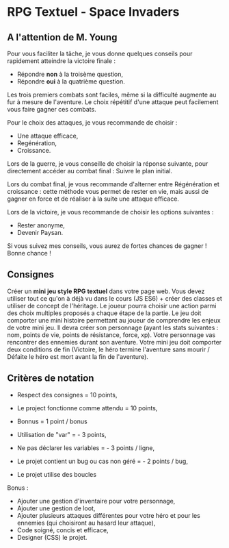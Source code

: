 # RPG Textuel - Space Invaders

## A l'attention de M. Young

Pour vous faciliter la tâche, je vous donne quelques conseils pour rapidement atteindre la victoire finale :

- Répondre __non__ à la troisème question,
- Répondre __oui__ à la quatrième question.

Les trois premiers combats sont faciles, même si la difficulté augmente au fur à mesure de l'aventure. Le choix répétitif d'une attaque peut facilement vous faire gagner ces combats.

Pour le choix des attaques, je vous recommande de choisir :

- Une attaque efficace,
- Regénération,
- Croissance.

Lors de la guerre, je vous conseille de choisir la réponse suivante, pour directement accéder au combat final : Suivre le plan initial.

Lors du combat final, je vous recommande d'alterner entre Régénération et croissance : cette méthode vous permet de rester en vie, mais aussi de gagner en force et de réaliser à la suite une attaque efficace.

Lors de la victoire, je vous recommande de choisir les options suivantes :

- Rester anonyme,
- Devenir Paysan.

Si vous suivez mes conseils, vous aurez de fortes chances de gagner ! Bonne chance !

## Consignes 

Créer un __mini jeu style RPG textuel__ dans votre page web. Vous devez utiliser tout ce qu'on à
déjà vu dans le cours (JS ES6) + créer des classes et utiliser de concept de l'héritage. Le joueur
pourra choisir une action parmi des choix multiples proposés a chaque étape de la partie.
Le jeu doit comporter une mini histoire permettant au joueur de comprendre les enjeux de
votre mini jeu. Il devra créer son personnage (ayant les stats suivantes : nom, points de vie,
points de résistance, force, xp). Votre personnage vas rencontrer des ennemies durant son
aventure. Votre mini jeu doit comporter deux conditions de fin (Victoire, le héro termine
l'aventure sans mourir / Défaite le héro est mort avant la fin de l'aventure).

## Critères de notation

- Respect des consignes = 10 points,
- Le project fonctionne comme attendu = 10 points,
- Bonnus = 1 point / bonus

- Utilisation de "var" = - 3 points,
- Ne pas déclarer les variables = - 3 points / ligne,
- Le projet contient un bug ou cas non géré = - 2 points / bug,
- Le projet utilise des boucles

Bonus :
- Ajouter une gestion d'inventaire pour votre personnage,
- Ajouter une gestion de loot,
- Ajouter plusieurs attaques différentes pour votre héro et pour
  les ennemies (qui choisiront au hasard leur attaque),
- Code soigné, concis et efficace,
- Designer (CSS) le projet.